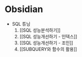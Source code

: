 # Obsidian 

- SQL 튜닝
	 1. [[SQL 성능분석하기]]
	 2. [[SQL 성능개선하기 - 인덱스]]
	 3. [[SQL 성능개선하기 - 조인]]
	 4. [[SUBQUERY와 함수의 활용]]
